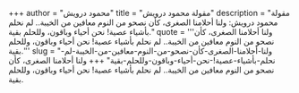 +++
author = "محمود درويش"
title = "مقولة محمود درويش"
description = "مقولة محمود درويش: ولنا أحلامنا الصغرى، كأن نصحو من النوم معافين من الخيبة.. لم نحلم بأشياء عصية! نحن أحياء وباقون، وللحلم بقية."
quote = '''ولنا أحلامنا الصغرى، كأن نصحو من النوم معافين من الخيبة.. لم نحلم بأشياء عصية! نحن أحياء وباقون، وللحلم بقية.'''
slug = "ولنا-أحلامنا-الصغرى-كأن-نصحو-من-النوم-معافين-من-الخيبة-لم-نحلم-بأشياء-عصية!-نحن-أحياء-وباقون-وللحلم-بقية"
+++
ولنا أحلامنا الصغرى، كأن نصحو من النوم معافين من الخيبة.. لم نحلم بأشياء عصية! نحن أحياء وباقون، وللحلم بقية.
